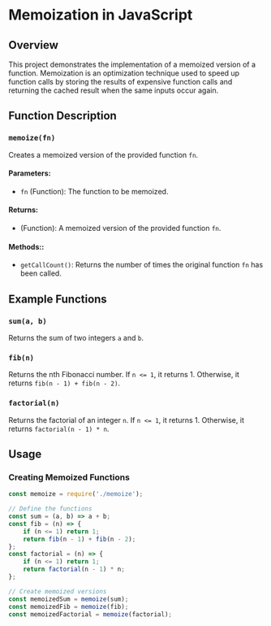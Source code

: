 # Memoization in JavaScript

## Overview

This project demonstrates the implementation of a memoized version of a function. Memoization is an optimization technique used to speed up function calls by storing the results of expensive function calls and returning the cached result when the same inputs occur again.

## Function Description

### `memoize(fn)`

Creates a memoized version of the provided function `fn`.

#### Parameters:
- `fn` (Function): The function to be memoized.

#### Returns:
- (Function): A memoized version of the provided function `fn`.

#### Methods::
- `getCallCount()`: Returns the number of times the original function `fn` has been called.

## Example Functions

### `sum(a, b)`

Returns the sum of two integers `a` and `b`.

### `fib(n)`

Returns the nth Fibonacci number. If `n <= 1`, it returns 1. Otherwise, it returns `fib(n - 1) + fib(n - 2)`.

### `factorial(n)`

Returns the factorial of an integer `n`. If `n <= 1`, it returns 1. Otherwise, it returns `factorial(n - 1) * n`.

## Usage

### Creating Memoized Functions

```javascript
const memoize = require('./memoize');

// Define the functions
const sum = (a, b) => a + b;
const fib = (n) => {
    if (n <= 1) return 1;
    return fib(n - 1) + fib(n - 2);
};
const factorial = (n) => {
    if (n <= 1) return 1;
    return factorial(n - 1) * n;
};

// Create memoized versions
const memoizedSum = memoize(sum);
const memoizedFib = memoize(fib);
const memoizedFactorial = memoize(factorial);
